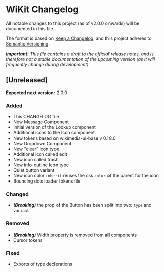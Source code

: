 # WiKit Changelog

All notable changes to this project (as of v2.0.0 onwards) will be documented in this file.

The format is based on [Keep a Changelog](https://keepachangelog.com/en/1.0.0/),
and this project adheres to [Semantic Versioning](https://semver.org/spec/v2.0.0.html).

_**Important:** This file contains a draft to the official release notes, and is therefore
not a stable documentation of the upcoming version (as it will frequently change during
development)_

## [Unreleased]

**Expected next version:** 2.0.0

### Added

- This CHANGELOG file
- New Message Component
- Initial version of the Lookup component
- Additional icons to the Icon component
- New tokens based on wikimedia-ui-base v 0.18.0
- New Dropdown Component
- New "clear" Icon type
- Additional icon called edit
- New icon called trash
- New info-outline Icon type
- Quiet button variant
- New icon color `inherit` reuses the css `color` of the parent for the icon
- Bouncing dots loader tokens file

### Changed
- _**(Breaking)**_ the prop of the Button has been split into two: `type` and `variant`

### Removed

- _**(Breaking)**_ Width property is removed from all components
- Cursor tokens

### Fixed

- Exports of type declerations
